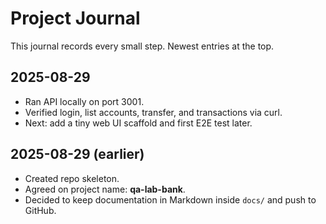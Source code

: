 # Project Journal

This journal records every small step. Newest entries at the top.

## 2025-08-29
- Ran API locally on port 3001.
- Verified login, list accounts, transfer, and transactions via curl.
- Next: add a tiny web UI scaffold and first E2E test later.

## 2025-08-29 (earlier)
- Created repo skeleton.
- Agreed on project name: **qa-lab-bank**.
- Decided to keep documentation in Markdown inside `docs/` and push to GitHub.
